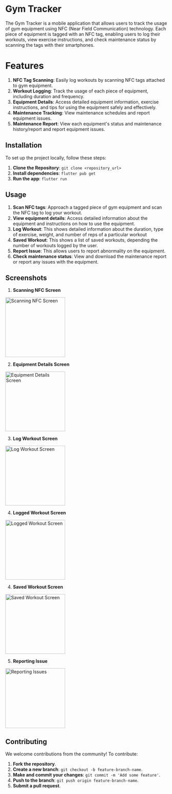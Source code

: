 # Gym Tracker

The Gym Tracker is a mobile application that allows users to track the usage of gym equipment using NFC (Near Field Communication) technology. Each piece of equipment is tagged with an NFC tag, enabling users to log their workouts, view exercise instructions, and check maintenance status by scanning the tags with their smartphones.

# Features

1. **NFC Tag Scanning**: Easily log workouts by scanning NFC tags attached to gym equipment.
2. **Workout Logging**: Track the usage of each piece of equipment, including duration and frequency.
3. **Equipment Details**: Access detailed equipment information, exercise instructions, and tips for using the equipment safely and effectively.
4. **Maintenance Tracking**: View maintenance schedules and report equipment issues.
5. **Maintenance Report**: View each equipment's status and maintenance history/report and report equipment issues.

## Installation

To set up the project locally, follow these steps:

1. **Clone the Repository**: `git clone <repository_url>`
2. **Install dependencies**: `flutter pub get`
3. **Run the app**: `flutter run`

## Usage

1. **Scan NFC tags**: Approach a tagged piece of gym equipment and scan the NFC tag to log your workout.
2. **View equipment details**: Access detailed information about the equipment and instructions on how to use the equipment.
3. **Log Workout**: This shows detailed information about the duration, type of exercise, weight, and number of reps of a particular workout
4. **Saved Workout**: This shows a list of saved workouts, depending the number of workouts logged by the user.
5. **Report Issue**: This allows users to report abnormality on the equipment.
6. **Check maintenance status**: View and download the maintenance report or report any issues with the equipment.

## Screenshots
1. **Scanning NFC Screen**
<img width= "186" alt="Scanning NFC Screen" src= "https://github.com/user-attachments/assets/c1c502dd-9eff-4ec9-8029-cb542ee5961c">

2. **Equipment Details Screen**
<img width= "186" alt="Equipment Details Screen" src= "https://github.com/user-attachments/assets/c83b837d-65d4-4643-ba2d-1d5b8843f53e">

3. **Log Workout Screen**
<img width= "186" alt="Log Workout Screen" src= "https://github.com/user-attachments/assets/269e9e6b-7510-4435-b1ad-763930fb4855">

4. **Logged Workout Screen**
<img width= "186" alt="Logged Workout Screen" src= "https://github.com/user-attachments/assets/87e1fbfe-0d88-4661-b8db-23732b38539d">

4. **Saved Workout Screen**
<img width= "186" alt="Saved Workout Screen" src= "https://github.com/user-attachments/assets/fbb7e994-eee1-441b-a8b8-635b32c57aea">

5. **Reporting Issue**
  <img width= "186" alt="Reporting Issues" src= "https://github.com/user-attachments/assets/a3160d7e-4b99-43c0-9a0f-fb9fa89b2a8b">

   




## Contributing

We welcome contributions from the community! To contribute:

1. **Fork the repository**.
2. **Create a new branch**: `git checkout -b feature-branch-name`.
3. **Make and commit your changes**: `git commit -m 'Add some feature'`.
4. **Push to the branch**: `git push origin feature-branch-name`.
5. **Submit a pull request**.

